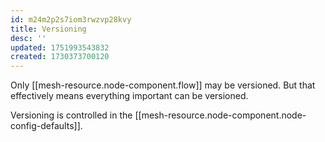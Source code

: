 ```yaml
---
id: m24m2p2s7iom3rwzvp28kvy
title: Versioning
desc: ''
updated: 1751993543832
created: 1730373700120
---
```


Only [[mesh-resource.node-component.flow]] may be versioned. But that effectively means everything important can be versioned. 

Versioning is controlled in the [[mesh-resource.node-component.node-config-defaults]].